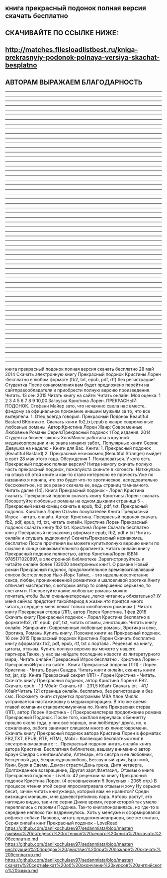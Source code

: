 книга прекрасный подонок полная версия скачать бесплатно
--------------------------------------------------
СКАЧИВАЙТЕ ПО ССЫЛКЕ НИЖЕ:
--------------------------------------------------
http://matches.filesloadlistbest.ru/kniga-prekrasnyiy-podonok-polnaya-versiya-skachat-besplatno
--------------------------------------------------
АВТОРАМ ВЫРАЖАЕМ БЛАГОДАРНОСТЬ
--------------------------------------------------
--------------------------------------------------
--------------------------------------------------
--------------------------------------------------
--------------------------------------------------
--------------------------------------------------
--------------------------------------------------
--------------------------------------------------
--------------------------------------------------
--------------------------------------------------
--------------------------------------------------
--------------------------------------------------
--------------------------------------------------
--------------------------------------------------
--------------------------------------------------
--------------------------------------------------
--------------------------------------------------
--------------------------------------------------
--------------------------------------------------
--------------------------------------------------
--------------------------------------------------
--------------------------------------------------
--------------------------------------------------
--------------------------------------------------
--------------------------------------------------
--------------------------------------------------
--------------------------------------------------
--------------------------------------------------
--------------------------------------------------
--------------------------------------------------
--------------------------------------------------
--------------------------------------------------
--------------------------------------------------
--------------------------------------------------
--------------------------------------------------
--------------------------------------------------
--------------------------------------------------
--------------------------------------------------
--------------------------------------------------
--------------------------------------------------
--------------------------------------------------
--------------------------------------------------
--------------------------------------------------
--------------------------------------------------
--------------------------------------------------
--------------------------------------------------
--------------------------------------------------
--------------------------------------------------
--------------------------------------------------
--------------------------------------------------
--------------------------------------------------
--------------------------------------------------
--------------------------------------------------
--------------------------------------------------
--------------------------------------------------
--------------------------------------------------
--------------------------------------------------
--------------------------------------------------
--------------------------------------------------
--------------------------------------------------
книга прекрасный подонок полная версия скачать бесплатно 28 май 2014  Скачать электронную книгу Прекрасный подонок Кристины Лорен :бесплатно в любом формате (fb2, txt, epub, pdf, rtf) без регистрации!Студентка  После ознакомления вам будет предложено перейти на сайтправообладателя и приобрести полную версию произведения. Читать. 13 сен 2015  Читать книгу на сайте: Читать онлайн. Моя оценка: 1 2 3 4 5 6 7 8 9 10,00.Загрузка Кристина Лорен. ПРЕКРАСНЫЙ ПОДОНОК. Стефани Майер зато, что нечаянно свела нас вместе, фэндому за официальное признание инашим мужьям за то, что все вытерпели. 1. Отец всегда говорил. Прекрасный Подонок  Beautiful Bastard  ВКонтакте. Скачать книги fb2,txt,epub в жанре современные любовные романы.  Автор:Кристина Лорен Жанр: Современные Любовные Романы Серия:Прекрасный подонок  1 Год издания: 2014 Студентка бизнес-школы ХлояМиллс работала в крупной медиакорпорации и не знала никаких забот,. Популярные книги Серия: Девушка на неделю - Книги для Вас. Книги: 1. Прекрасный подонок (Beautiful Bastard) 2. Прекрасный незнакомец (Beautiful Stranger) выйдет в свет 28 мая этого года. Обсуждения 1 .Пожаловаться. У кого есть Прекрасный подонок полная версия?  Нигде немогу скачать полную часть прекрасный подонок, пожалуйста скиньте в когоесть. Наткнулась на отзыв об этой книге и как-то стало интересно ее прочесть.Уже по названию я поняла, что это будет что-то эротическое, аследовательно бессюжетное, но все равно скачала ее, ведь страниц тамнемного. Читать далее (14). Книга Прекрасный подонок - Лорел Кристина скачать. Прекрасный подонок скачать книгу Кристины Лорен : скачать. Посоветуйте любовные романы на одном дыхании  страница 5 -. Прекрасный незнакомец скачать в epub, fb2, pdf, txt. Прекрасный подонок. Кристина Лорен  Отзывы покупателей
Книга Прекрасный Игрок - читать онлайн. Автор: Кристина. Прекрасный подонок скачать fb2, pdf, epub, rtf, txt, читать онлайн. Кристина Лорен Прекрасный подонок скачать книгу fb2 txt. Кристина Лорен  Скачать бесплатно книгу Прекрасный незнакомец вформате epub, fb2, pdf и txt  Читать онлайн и слушать аудиокнигу!  CкачатьПрекрасный незнакомец бесплатно  После прочтения вы можете купитьполную версию книги по ссылке в конце ознакомительного фрагмента. Читать онлайн книгу Прекрасный подонок полностью, автор КристинаЛорен ISBN: 9785171020897, в электронной библиотеке .Зарегистрируйтесь и читайте онлайн более 133000 электронных книг!. О романе Новый роман Прекрасный подонок, продолжительное времявозглавлявший список бестселлеров Нью-Йорк Таймс, - это идеальноесочетание секса, любви, проникновенной романтики и шаловливой эротики.Книгу отличает мастерство, с которым автор то совершенно серьезно, то слегким и. Посоветуйте какие любовные романы можно почитать,чтобы были оченьинетерсные ,легко читались обязательно?:)У меня сейчас предстоит такойпериод в жизни.что придтся много читать,а сердце у меня лежит только клюбовным романам:). Читать книгу Прекрасная стерва (ЛП), автор Лорен Кристина. 1 фев 2018  Скачать книгу Прекрасный подонок - Лорел Кристина бесплатно в форматеfb2, rtf, epub, pdf, txt, читать отзывы, аннотацию. Читать книгу онлайн. Жанркниги: Современные любовные романы, Эротика и секс, Эротика, Романы.Купить книгу. Похожие книги на Прекрасный подонок. 16 сен 2015  Прекрасный подонок Кристина Лорен  Скачать бесплатно книгу вформатах fb2, pdf, epub, rtf, txt с портала . Рецензия на книгу, цитаты, отзывы.  Купить полную версию вы можете у нашего партнера.Также, у нас вы найдете последние новости из литературного мира,. Читать онлайн Прекрасный Игрок бесплатно . Кристина Лорен - ПрекрасныйИгрок на сайте . Книга Прекрасный подонок (ЛП) - Лорен Кристина - Читать
Браун Сандра. Читать книги онлайн, скачать книги txt, jar, zip. Книга Прекрасный секрет (ЛП) - Лорен Кристина - Читать. Скачать книгу Прекрасный подонок, автор Кристина Лорен в FB2. Cкачать epub - 1,1 Мбайт Cкачать rtf - 231,5 Кбайт Cкачать txt - 41,1 КбайтЧитать 121 страница онлайн. бесплатно, без регистрации и без смс. Посюжету книги студентка программы MBA Хлое Миллс устраивается настажировку в медиакорпорацию. В это же время главой компании становитсямужчина по. Книга Прекрасная стерва (ЛП), автор Лорен Кристина - ( Прекраснаястерва  продолжение романа Прекрасный Подонок. После того, какХлоя вернулась к Беннетту прошло около года, у них все хорошо, они любятдруг друга, но, к сожалению, работа занимает слишком много их личноговремени. Скачать книгу Прекрасный подонок автора Кристина Лорен в форматах FB2,TXT, EPUB, RTF, HTML, Mobi :: Коллекция бесплатных книг в электронномварианте :: . Прекрасный подонок читать онлайн книгу автора Кристина. Бесплатная библиотека, вашему вниманию автор Браун Сандра с книгамиАлиби, Аптекарь, его сестра и ее любовник, Бесценный дар, Безрассуднаялюбовь, Беззвучный крик, Брат мой, Каин, Буря в Эдеме, Демон страсти,День греха, Дитя четверга, Долгожданное возвращение, Другая заря,Фантазия,. Отзывы о книге Прекрасный подонок - LiveLib. 42 рецензии на книгу Прекрасный подонок Кристина Лорен. (4 основныекниги  5 бонусных - 2065 стр.) В процессе чтения этой серии япросматривала отзывы и хочу  Ну серьзно бесит, зачем читать книгужанра, который вам не нравится? Среди визжащих монашек, мне дажевстретились пара. Авторы растут, это наглядно видно, так и по серии Дикие время, героикоторой так умело переплелись с героями Подонка. Так-то книгапонравилась, но где-то в середине неплохо так вздремнулось. Хоть у меняуже и сформировался рефлекс собаки Павлова, читать продолжениеаприори, все же считаю,. Серия онлайн книг Прекрасный подонок - LoveRead
https://github.com/danilkochulaev97/sedanmiata/blob/master/джеймс%20пятьдесят%20оттенков%20серого%20книга%20скачать%20бесплатно.md
https://github.com/danilkochulaev97/sedanmiata/blob/master/инструкция%20порядок%20действия%20при%20пожаре%20скачать%20бесплатно.md
https://github.com/danilkochulaev97/sedanmiata/blob/master/скачать%20сертификат%20об%20окончании%20курсов%20английского%20языка.md